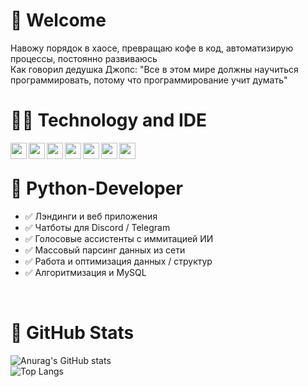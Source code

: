 # 🙋 Welcome

Навожу порядок в хаосе, превращаю кофе в код, автоматизирую процессы, постоянно развиваюсь<br>
Как говорил дедушка Джопс: "Все в этом мире должны научиться программировать, потому что программирование учит думать"
<br>
# 👨‍💻 Technology and IDE
<img align="left" width="26px" src="https://img.icons8.com/color/344/python--v1.png">
<img align="left" width="26px" src="https://img.icons8.com/color/344/intellij-idea.png">
<img align="left" width="26px" src="https://img.icons8.com/color/344/django.png">
<img align="left" width="26px" src="https://img.icons8.com/fluency/344/sublime-text.png">
<img align="left" width="26px" src="https://img.icons8.com/color/344/html-5--v1.png">
<img align="left" width="26px" src="https://img.icons8.com/dusk/344/css3.png">
<img align="left" width="26px" src="https://img.icons8.com/color/344/mysql-logo.png">

<br />

# 🐍 Python-Developer  
- ✅ Лэндинги и веб приложения<br>
- ✅ Чатботы для Discord / Telegram<br>
- ✅ Голосовые ассистенты с иммитацией ИИ <br>
- ✅ Массовый парсинг данных из сети <br>
- ✅ Работа и оптимизация данных / структур<br>
- ✅ Алгоритмизация и MySQL<br>

<br>

# 🙂 GitHub Stats

![Anurag's GitHub stats](https://github-readme-stats.vercel.app/api?username=StacLigasfolf&show_icons=true&theme=radical)
<br>
![Top Langs](https://github-readme-stats.vercel.app/api/top-langs/?username=StacLigasfolf&langs_count=8)
<br>






